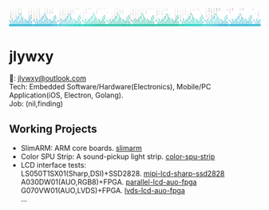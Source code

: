 ![banner](jwr-banner-gh.png)
# jlywxy
📧: jlywxy@outlook.com<br>
Tech: Embedded Software/Hardware(Electronics), Mobile/PC Application(iOS, Electron, Golang).<br>
Job: (nil,finding)<br>
## Working Projects
* SlimARM: ARM core boards. <a href="github.com/jlywxy/slimarm">slimarm</a><br>
* Color SPU Strip: A sound-pickup light strip. <a href="github.com/jlywxy/color-spu-strip">color-spu-strip</a><br>
* LCD interface tests:<br>
LS050T1SX01(Sharp,DSI)+SSD2828. <a href="github.com/jlywxy/mipi-lcd-sharp-ssd2828">mipi-lcd-sharp-ssd2828</a><br>
A030DW01(AUO,RGB8)+FPGA. <a href="github.com/jlywxy/parallel-lcd-auo-fpga">parallel-lcd-auo-fpga</a><br>
G070VW01(AUO,LVDS)+FPGA. <a href="github.com/jlywxy/lvds-lcd-auo-fpga">lvds-lcd-auo-fpga</a><br>
...

